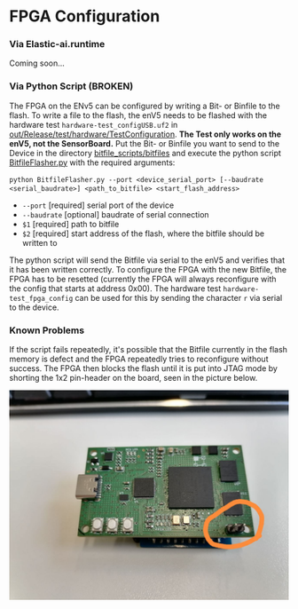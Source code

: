 # FPGA Configuration

### Via Elastic-ai.runtime

Coming soon...

<!-- TODO: add fpga config flashing via monitor -->

### Via Python Script (**BROKEN**)

The FPGA on the ENv5 can be configured by writing a Bit- or Binfile to the flash.
To write a file to the flash, the enV5 needs to be flashed with the hardware test `hardware-test_configUSB.uf2` in
[out/Release/test/hardware/TestConfiguration](../../../build/debug/test/hardware/TestConfiguration).
**The Test only works on the enV5, not the SensorBoard.**
Put the Bit- or Binfile you want to send to the Device in the
directory [bitfile_scripts/bitfiles](../../../bitfile_scripts/bitfiles) and execute the python
script [BitfileFlasher.py](../../../bitfile_scripts/BitfileFlasher.py) with the required arguments:

```
python BitfileFlasher.py --port <device_serial_port> [--baudrate <serial_baudrate>] <path_to_bitfile> <start_flash_address>
```

- `--port` [required] serial port of the device
- `--baudrate` [optional] baudrate of serial connection
- `$1` [required] path to bitfile
- `$2` [required] start address of the flash, where the bitfile should be written to

The python script will send the Bitfile via serial to the enV5 and verifies that it has been written correctly.
To configure the FPGA with the new Bitfile, the FPGA has to be resetted (currently the FPGA will always reconfigure with
the config that starts at address 0x00).
The hardware test `hardware-test_fpga_config` can be used for this by sending the character `r` via serial to the
device.

### Known Problems

If the script fails repeatedly, it's possible that the Bitfile currently in the flash memory is defect and the FPGA
repeatedly tries to reconfigure without success.
The FPGA then blocks the flash until it is put into JTAG mode by shorting the 1x2 pin-header on the board, seen in the
picture below.

![](../../../documentation/pics/jtag_header.jpg)
